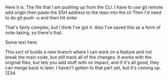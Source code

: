 Here it is.  The file that I am pushing up from the CLI.
I have to use git remote add origin then paste the SSH address to the repo into the cli
Then I'd need to do git push -u and then hit enter

That's fairly complex, but I think I've got it.  Also I've saved this as a form of note-taking, so there's that.

Some text here.

This sort of builds a new branch where I can work on a feature and not break
the main code, but still track all of the changes.  It works with the
original files, but lets you add stuff with no impact, and if it's all good,
they can merge back in later.  I haven't gotten to that part yet, but it's
coming up.
1234